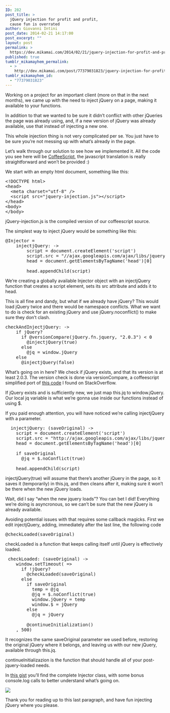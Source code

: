 ```yaml
---
ID: 282
post_title: >
  jQuery injection for profit and profit,
  cause fun is overrated
author: Giovanni Intini
post_date: 2014-02-21 14:17:00
post_excerpt: ""
layout: post
permalink: >
  https://dev.mikamai.com/2014/02/21/jquery-injection-for-profit-and-profit-cause-fun/
published: true
tumblr_mikamayhem_permalink:
  - >
    http://dev.mikamai.com/post/77379031823/jquery-injection-for-profit-and-profit-cause-fun
tumblr_mikamayhem_id:
  - "77379031823"
---
```

<p>Working on a project for an important client (more on that in the next months), we came up with the need to inject jQuery on a page, making it available to your functions.</p>

<p>In addition to that we wanted to be sure it didn’t conflict with other jQueries the page was already using, and, if a new version of jQuery was already available, use that instead of injecting a new one.</p>

<p>This whole injection thing is not very complicated per se. You just have to be sure you’re not messing up with what’s already in the page.</p>

<p>Let’s walk through our solution to see how we implemented it. All the code you see here will be <a href="http://coffeescript.org">CoffeeScript</a>, the javascript translation is really straightforward and won’t be provided :)</p>

<p>We start with an empty html document, something like this:</p>

<pre>&lt;!DOCTYPE html&gt;
&lt;head&gt;
  &lt;meta charset="utf-8" /&gt;
  &lt;script src="jquery-injection.js"&gt;&lt;/script&gt;
&lt;/head&gt;
&lt;body&gt;
&lt;/body&gt;</pre>

<p>jQuery-injection.js is the compiled version of our coffeescript source.</p>

<p>The simplest way to inject jQuery would be something like this:</p>

<pre>@Injector = 
    injectjQuery: -&gt;
        script = document.createElement('script')
        script.src = "//ajax.googleapis.com/ajax/libs/jquery/2.0.3/jquery.min.js"
        head = document.getElementsByTagName('head')[0]
        
        head.appendChild(script)
</pre>

<p>We’re creating a globally available Injector object with an injectjQuery function that creates a script element, sets its src attribute and adds it to head.</p>

<p>This is all fine and dandy, but what if we already have jQuery? This would load jQuery twice and there would be namespace conflicts. What we want to do is check for an existing jQuery and use jQuery.noconflict() to make sure they don’t clash.</p>

<pre>checkAndInjectjQuery: -&gt;
    if jQuery?
      if @versionCompare(jQuery.fn.jquery, "2.0.3") &lt; 0
        @injectjQuery(true)
      else
        @jq = window.jQuery
    else
      @injectjQuery(false)   
</pre>

<p>What’s going on in here? We check if jQuery exists, and that its version is at least 2.0.3. The version check is done via versionCompare, a coffeescript simplified port of <a href="http://stackoverflow.com/questions/6832596/how-to-compare-software-version-number-using-js-only-number">this code</a> I found on StackOverflow.</p>

<p>If jQuery exists and is sufficiently new, we just map this.jq to window.jQuery. Our local jq variable is what we’re gonna use inside our functions instead of using $.</p>

<p>If you paid enough attention, you will have noticed we’re calling injectjQuery with a parameter.</p>

<pre>  injectjQuery: (saveOriginal) -&gt;
    script = document.createElement('script')
    script.src = "http://ajax.googleapis.com/ajax/libs/jquery/2.0.3/jquery.min.js"
    head = document.getElementsByTagName('head')[0]

    if saveOriginal
      @jq = $.noConflict(true)

    head.appendChild(script)
</pre>

<p>injectjQuery(true) will assume that there’s another jQuery in the page, so it saves it (temporarily) in this.jq, and then cleans after it, making sure it won’t be there when the new jQuery loads.</p>

<p>Wait, did I say “when the new jquery loads”? You can bet I did! Everything we’re doing is asyncronous, so we can’t be sure that the new jQuery is already available.</p>

<p>Avoiding potential issues with that requires some callback magicks. First we edit injectjQuery, adding, immediately after the last line, the following code</p>

<pre>@checkLoaded(saveOriginal)</pre>

<p>checkLoaded is a function that keeps calling itself until jQuery is effectively loaded.</p>

<pre> checkLoaded: (saveOriginal) -&gt;
    window.setTimeout( =&gt;
      if !jQuery?
        @checkLoaded(saveOriginal)
      else
        if saveOriginal
          temp = @jq
          @jq = $.noConflict(true)
          window.jQuery = temp
          window.$ = jQuery
        else
          @jq = jQuery

        @continueInitialization()
    , 500)
</pre>

<p>It recognizes the same saveOriginal parameter we used before, restoring the original jQuery where it belongs, and leaving us with our new jQuery, available through this.jq.</p>

<p>continueInitializazion is the function that should handle all of your post-jquery-loaded needs.</p>

<p>In <a href="https://gist.github.com/intinig/9072053">this gist</a> you’ll find the complete Injector class, with some bonus console.log calls to better understand what’s going on.</p>

<p><img src="http://68.media.tumblr.com/d7cdf5bc4a819ab83787903006e4115e/tumblr_inline_n174c9rO851r11frw.png" /></p>

<p>Thank you for reading up to this last paragraph, and have fun injecting jQuery where you please.</p>